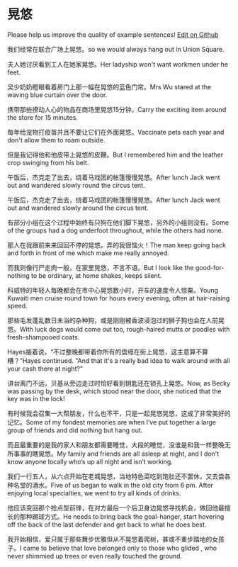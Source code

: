 # 晃悠

Please help us improve the quality of example sentences! [Edit on Github](https://github.com/jiyushe/jiyu-example-sentence-source/blob/main/chinese/huangyou.md)

<p><span class="chinese">我们经常在联合广场上晃悠。</span><span class="english">so we would always hang out in Union Square.</span></p>

<p><span class="chinese">夫人她讨厌看到工人在她家晃悠。</span><span class="english">Her ladyship won't want workmen under he feet.</span></p>

<p><span class="chinese">吴少奶奶瞪眼看着房门上那一幅在晃悠的蓝色门帘。</span><span class="english">Mrs Wu stared at the waving blue curtain over the door.</span></p>

<p><span class="chinese">携带那些撩动人心的物品在商场里晃悠15分钟。</span><span class="english">Carry the exciting item around the store for 15 minutes.</span></p>

<p><span class="chinese">每年给宠物打疫苗并且不要让它们在外面晃悠。</span><span class="english">Vaccinate pets each year and don't allow them to roam outside.</span></p>

<p><span class="chinese">但是我记得他和他皮带上晃悠的皮鞭。</span><span class="english">But I remembered him and the leather crop swinging from his belt.</span></p>

<p><span class="chinese">午饭后，杰克走了出去，绕着马戏团的帐篷慢慢晃悠。</span><span class="english">After lunch Jack went out and wandered slowly round the circus tent.</span></p>

<p><span class="chinese">午饭后，杰克走了出去，绕着马戏团的帐篷慢慢晃悠。</span><span class="english">After lunch Jack went out and wandered slowly around the circus tent.</span></p>

<p><span class="chinese">有部分小组在这个过程中始终有只狗在他们脚下晃悠，另外的小组则没有。</span><span class="english">Some of the groups had a dog underfoot throughout, while the others had none.</span></p>

<p><span class="chinese">那人在我跟前来来回回不停的晃悠，弄的我很恼火！</span><span class="english">The man keep going back and forth in front of me which make me really annoyed.</span></p>

<p><span class="chinese">而我则像行尸走肉一般，在家里晃悠，不言不语。</span><span class="english">But I look like the good-for-nothing to be ordinary, at home shakes, keeps silent.</span></p>

<p><span class="chinese">科威特的年轻人每晚都会在市中心晃悠数小时，开车的速度令人惊粟。</span><span class="english">Young Kuwaiti men cruise round town for hours every evening, often at hair-raising speed.</span></p>

<p><span class="chinese">那些毛发蓬乱数日未浴的杂种狗，或是刚刚被香波浸泡过的狮子狗也会在人前晃悠。</span><span class="english">With luck dogs would come out too, rough-haired mutts or poodles with fresh-shampooed coats.</span></p>

<p><span class="chinese">Hayes接着说，“不过整晚都带着你所有的盘缠在街上晃悠，这主意算不算糟？”</span><span class="english">Hayes continued. "And that it's a really bad idea to walk around with all your cash there at night?"</span></p>

<p><span class="chinese">讲台离门不远，贝基从旁边走过时恰好看到钥匙还在锁孔上晃悠。</span><span class="english">Now, as Becky was passing by the desk, which stood near the door, she noticed that the key was in the lock!</span></p>

<p><span class="chinese">有时候我会召集一大帮朋友，什么也不干，只是一起晃悠晃悠，这成了非常美好的记忆。</span><span class="english">Some of my fondest memories are when I’ve put together a large group of friends and did nothing but hang out.</span></p>

<p><span class="chinese">而且最重要的是我的家人和朋友都需要睡觉，大段的睡觉，没谁是和我一样整晚无所事事的瞎晃悠。</span><span class="english">My family and friends are all asleep at night, and I don’t know anyone locally who’s up all night and isn’t working.</span></p>

<p><span class="chinese">我们一行五人，从六点开始在老城晃悠，当地特色菜吃到饱肚还不罢休，又去尝各种名堂的酒水。</span><span class="english">Five of us began to walk in the old city from 6 pm. After enjoying local specialties, we went to try all kinds of drinks.</span></p>

<p><span class="chinese">他应该变回那个抢点型前锋，在对方最后一个后卫身边晃悠寻找机会，做回他最擅长的那种踢球方式。</span><span class="english">He needs to bring back the goal-hanger, start hovering off the back of the last defender and get back to what he does best.</span></p>

<p><span class="chinese">我开始相信，爱只属于那些舞步优雅但从不晃悠着爬树，甚或不重步踏地的女孩子。</span><span class="english">I came to believe that love belonged only to those who glided , who never shimmied up trees or even really touched the ground.</span></p>

